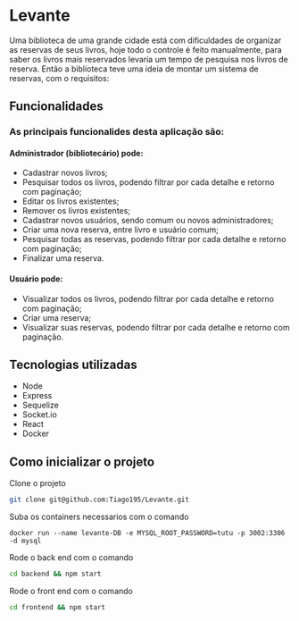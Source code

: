 # Levante

Uma biblioteca de uma grande cidade está com dificuldades de organizar as reservas de seus livros,
hoje todo o controle é feito manualmente, para saber os livros mais reservados levaria um tempo de pesquisa nos livros de reserva.
Então a biblioteca teve uma ideia de montar um sistema de reservas, com o requisitos:

## Funcionalidades
### As principais funcionalides desta aplicação são:
#### Administrador (bibliotecário) pode:
- Cadastrar novos livros;
- Pesquisar todos os livros, podendo filtrar por cada detalhe e retorno com paginação;
- Editar os livros existentes;
- Remover os livros existentes;
- Cadastrar novos usuários, sendo comum ou novos administradores;
- Criar uma nova reserva, entre livro e usuário comum;
- Pesquisar todas as reservas, podendo filtrar por cada detalhe e retorno com paginação;
- Finalizar uma reserva.

#### Usuário pode:
- Visualizar todos os livros, podendo filtrar por cada detalhe e retorno com paginação;
- Criar uma reserva;
- Visualizar suas reservas, podendo filtrar por cada detalhe e retorno com paginação.

## Tecnologias utilizadas
 - Node
 - Express
 - Sequelize
 - Socket.io
 - React
 - Docker
 
## Como inicializar o projeto

Clone o projeto
```bash
git clone git@github.com:Tiago195/Levante.git
```

Suba os containers necessarios com o comando
```docker
docker run --name levante-DB -e MYSQL_ROOT_PASSWORD=tutu -p 3002:3306 -d mysql
```

Rode o back end com o comando
```bash
cd backend && npm start
```

Rode o front end com o comando
```bash
cd frontend && npm start
```


